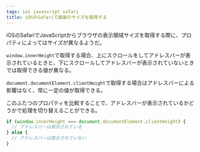 ```yaml
---
tags: ios javascript safari
title: iOSのSafariで画面のサイズを取得する
---
```

iOSのSafariでJavaScriptからブラウザの表示領域サイズを取得する際に、プロパティによってはサイズが異なるようだ。

`window.innerHeight`で取得する場合、上にスクロールをしてアドレスバーが表示されているときと、下にスクロールしてアドレスバーが表示されていないときでは取得できる値が異なる。

`document.documentElement.clientHeight`で取得する場合はアドレスバーによる影響はなく、常に一定の値が取得できる。

このふたつのプロパティを比較することで、アドレスバーが表示されているかどうかで処理を切り替えることができる。

```js
if (window.innerHeight === document.documentElement.clientHeight) {
  // アドレスバーは表示されている
} else {
  // アドレスバーは表示されていない
}
```
